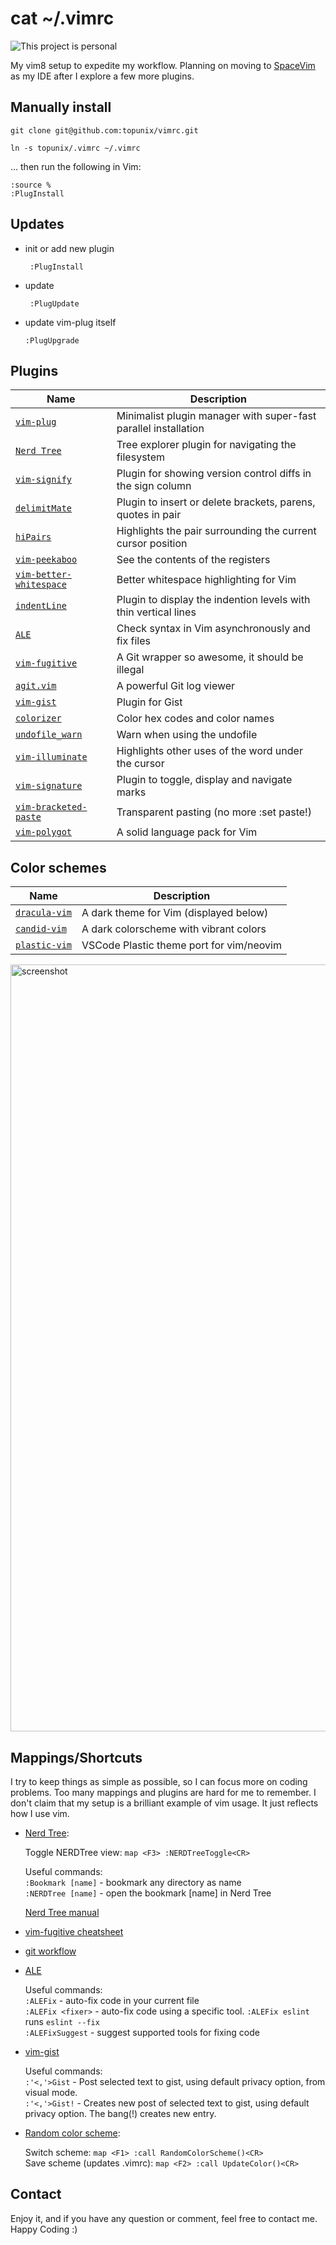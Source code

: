# cat ~/.vimrc

![This project is personal](https://img.shields.io/badge/status-personal-important.svg)

My vim8 setup to expedite my workflow. Planning on moving to [SpaceVim](https://spacevim.org) as my IDE after I explore a few more plugins.  

## Manually install
    git clone git@github.com:topunix/vimrc.git

    ln -s topunix/.vimrc ~/.vimrc

… then run the following in Vim:

    :source %
    :PlugInstall

## Updates

* init or add new plugin

   ```
    :PlugInstall
   ```

* update

   ```
    :PlugUpdate
   ```

* update vim-plug itself

    ```
    :PlugUpgrade
    ```
    
## Plugins

| Name                                                                             | Description                               | 
| -------------------------------------------------------------------------------- | ----------------------------------------- |
| [`vim-plug`](https://github.com/junegunn/vim-plug)                 | Minimalist plugin manager with super-fast parallel installation |
| [`Nerd Tree`](https://github.com/scrooloose/nerdtree)                 |  Tree explorer plugin for navigating the filesystem | 
| [`vim-signify`](https://github.com/mhinz/vim-signify)                |  Plugin for showing version control diffs in the sign column |
| [`delimitMate`](https://github.com/Raimondi/delimitMate)              |  Plugin to insert or delete brackets, parens, quotes in pair |
| [`hiPairs`](https://github.com/Yggdroot/hiPairs) |  Highlights the pair surrounding the current cursor position |
| [`vim-peekaboo`](https://github.com/junegunn/vim-peekaboo) | See the contents of the registers  |
| [`vim-better-whitespace`](https://github.com/ntpeters/vim-better-whitespace)  | Better whitespace highlighting for Vim |
| [`indentLine`](https://github.com/Yggdroot/indentLine)  | Plugin to display the indention levels with thin vertical lines |
| [`ALE`](https://github.com/dense-analysis/ale) | Check syntax in Vim asynchronously and fix files |
| [`vim-fugitive`](https://github.com/tpope/vim-fugitive) | A Git wrapper so awesome, it should be illegal |
| [`agit.vim`](https://github.com/cohama/agit.vim) | A powerful Git log viewer  |
| [`vim-gist`](https://github.com/mattn/vim-gist) | Plugin for Gist |
| [`colorizer`](https://github.com/chrisbra/Colorizer) | Color hex codes and color names |
| [`undofile_warn`](https://github.com/arp242/undofile_warn.vim) | Warn when using the undofile |
| [`vim-illuminate`](https://github.com/RRethy/vim-illuminate) | Highlights other uses of the word under the cursor | 
| [`vim-signature`](https://github.com/kshenoy/vim-signature) | Plugin to toggle, display and navigate marks |
| [`vim-bracketed-paste`](https://github.com/ConradIrwin/vim-bracketed-paste) | Transparent pasting (no more :set paste!) |
| [`vim-polygot`](https://github.com/sheerun/vim-polyglot) | A solid language pack for Vim |


## Color schemes

| Name                                                                             | Description                               | 
| -------------------------------------------------------------------------------- | ----------------------------------------- |
| [`dracula-vim`](https://github.com/dracula/vim)                                  | A dark theme for Vim (displayed below)    |
| [`candid-vim`](https://github.com/flrnd/candid.vim)                              | A dark colorscheme with vibrant colors    |
| [`plastic-vim`](https://github.com/flrnd/plastic.vim)                            | VSCode Plastic theme port for vim/neovim  |

<img width="1227" alt="screenshot" src="https://user-images.githubusercontent.com/833824/77176585-b147c500-6a9a-11ea-86e3-2444f0f74878.png">

## Mappings/Shortcuts

I try to keep things as simple as possible, so I can focus more on coding problems. Too many mappings and plugins are hard for me to remember. I don't claim that my setup is a brilliant example of vim usage. It just reflects how I use vim.

* [Nerd Tree](https://github.com/scrooloose/nerdtree):

  Toggle NERDTree view: `map <F3> :NERDTreeToggle<CR>`

  Useful commands:   
    `:Bookmark [name]` - bookmark any directory as name   
    `:NERDTree [name]` - open the bookmark [name] in Nerd Tree  
  
  [Nerd Tree manual](https://github.com/scrooloose/nerdtree/blob/master/doc/NERDTree.txt) 
  
* [vim-fugitive cheatsheet](https://gist.github.com/NickSeagull/a44078d8611ff4fa31b75e3aa795f760)

* [git workflow](https://github.com/adrianholovaty/git_workflow)
    
* [ALE](https://github.com/dense-analysis/ale)

  Useful commands:\
    `:ALEFix` - auto-fix code in your current file\
    `:ALEFix <fixer>` - auto-fix code using a specific tool. `:ALEFix eslint` runs `eslint --fix`   
    `:ALEFixSuggest` - suggest supported tools for fixing code
 
* [vim-gist](https://github.com/mattn/vim-gist) 

  Useful commands:\
    `:'<,'>Gist` - Post selected text to gist, using default privacy option, from visual mode.\
    `:'<,'>Gist!` - Creates new post of selected text to gist, using default privacy option. The bang(!) creates new entry.
    
* [Random color scheme](https://gist.github.com/ryanflorence/1381526): 
   
  Switch scheme: `map <F1> :call RandomColorScheme()<CR>`\
  Save scheme (updates .vimrc): `map <F2> :call UpdateColor()<CR>`
     
## Contact

Enjoy it, and if you have any question or comment, feel free to contact me.
Happy Coding :)
